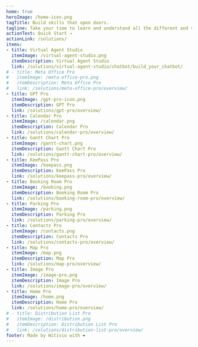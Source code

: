```yaml
---
home: true
heroImage: /home-icon.png
tagTitle: Build skills that open doors. 
tagline: Take your time to learn and understand all the different and various Witivio products, from the beginning to the very very end...
actionText: Quick Start →
actionLink: /solutions/
items:
- title: Virtual Agent Studio
  itemImage: /virtual-agent-studio.png
  itemDescription: Virtual Agent Studio
  link: /solutions/virtual-agent-studio/chatbot/build_your_chatbot/
# - title: Meta Office Pro
#   itemImage: /meta-office-pro.png
#   itemDescription: Meta Office Pro
#   link: /solutions/meta-office-pro/overview/
- title: GPT Pro
  itemImage: /gpt-pro-icon.png
  itemDescription: GPT Pro
  link: /solutions/gpt-pro/overview/
- title: Calendar Pro
  itemImage: /calendar.png
  itemDescription: Calendar Pro
  link: /solutions/calendar-pro/overview/
- title: Gantt Chart Pro
  itemImage: /gantt-chart.png
  itemDescription: Gantt Chart Pro
  link: /solutions/gantt-chart-pro/overview/
- title: KeePass Pro
  itemImage: /keepass.png
  itemDescription: KeePass Pro
  link: /solutions/keepass-pro/overview/
- title: Booking Room Pro
  itemImage: /booking.png
  itemDescription: Booking Room Pro
  link: /solutions/booking-room-pro/overview/
- title: Parking Pro
  itemImage: /parking.png
  itemDescription: Parking Pro
  link: /solutions/parking-pro/overview/
- title: Contacts Pro
  itemImage: /contacts.png
  itemDescription: Contacts Pro
  link: /solutions/contacts-pro/overview/
- title: Map Pro
  itemImage: /map.png
  itemDescription: Map Pro
  link: /solutions/map-pro/overview/
- title: Image Pro
  itemImage: /image-pro.png
  itemDescription: Image Pro
  link: /solutions/image-pro/overview/
- title: Home Pro
  itemImage: /home.png
  itemDescription: Home Pro
  link: /solutions/home-pro/overview/
# - title: Distribution List Pro
#   itemImage: /distribution.png
#   itemDescription: Distribution List Pro
#   link: /solutions/distribution-list-pro/overview/
footer: Made by Witivio with ❤️
---
```


<Intercom />
<Clarity />
<GoogleAnalytics />